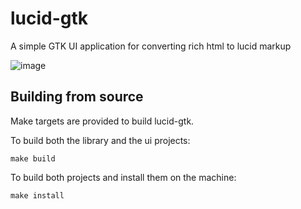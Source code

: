 # lucid-gtk
A simple GTK UI application for converting rich html to lucid markup

![image](https://github.com/user-attachments/assets/1a9fcb6b-ddcf-4137-9fa6-c6ac788b80f5)

## Building from source

Make targets are provided to build lucid-gtk.

To build both the library and the ui projects:

```
make build
```

To build both projects and install them on the machine:

```
make install
```


